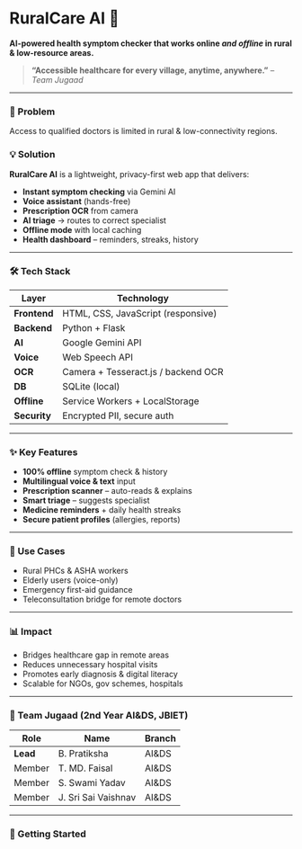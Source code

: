 # RuralCare AI 🏥  
**AI-powered health symptom checker that works online *and offline* in rural & low-resource areas.**

> **“Accessible healthcare for every village, anytime, anywhere.”** – *Team Jugaad*

---

### 🚀 Problem  
Access to qualified doctors is limited in rural & low-connectivity regions.

### 💡 Solution  
**RuralCare AI** is a lightweight, privacy-first web app that delivers:
- **Instant symptom checking** via Gemini AI  
- **Voice assistant** (hands-free)  
- **Prescription OCR** from camera  
- **AI triage** → routes to correct specialist  
- **Offline mode** with local caching  
- **Health dashboard** – reminders, streaks, history  

---

### 🛠 Tech Stack  
| Layer       | Technology                              |
|-------------|-----------------------------------------|
| **Frontend**| HTML, CSS, JavaScript (responsive)      |
| **Backend** | Python + Flask                          |
| **AI**      | Google Gemini API                       |
| **Voice**   | Web Speech API                          |
| **OCR**     | Camera + Tesseract.js / backend OCR     |
| **DB**      | SQLite (local)                          |
| **Offline** | Service Workers + LocalStorage          |
| **Security**| Encrypted PII, secure auth              |

---

### ✨ Key Features  
- **100% offline** symptom check & history  
- **Multilingual voice & text** input  
- **Prescription scanner** – auto-reads & explains  
- **Smart triage** – suggests specialist  
- **Medicine reminders** + daily health streaks  
- **Secure patient profiles** (allergies, reports)  

---

### 🎯 Use Cases  
- Rural PHCs & ASHA workers  
- Elderly users (voice-only)  
- Emergency first-aid guidance  
- Teleconsultation bridge for remote doctors  

---

### 📊 Impact  
- Bridges healthcare gap in remote areas  
- Reduces unnecessary hospital visits  
- Promotes early diagnosis & digital literacy  
- Scalable for NGOs, gov schemes, hospitals  

---

### 👥 Team Jugaad (2nd Year AI&DS, JBIET)  
| Role       | Name                  | Branch      |
|------------|-----------------------|---------------|
| **Lead**   | B. Pratiksha          | AI&DS         |
| Member     | T. MD. Faisal         | AI&DS         |
| Member     | S. Swami Yadav        | AI&DS         |
| Member     | J. Sri Sai Vaishnav   | AI&DS         |

---

### 🚀 Getting Started  

